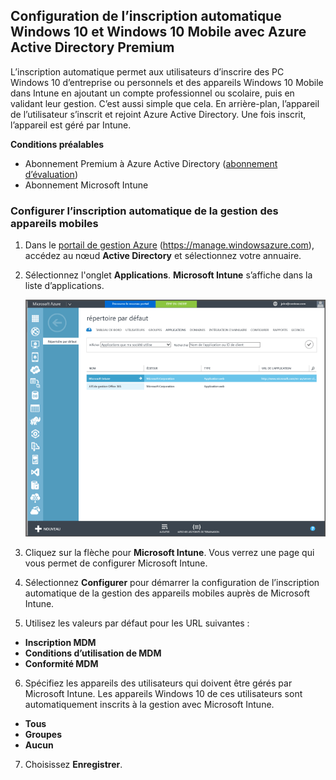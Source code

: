 ## <a name="set-up-windows-10-and-windows-10-mobile-automatic-enrollment-with-azure-active-directory-premium"></a>Configuration de l’inscription automatique Windows 10 et Windows 10 Mobile avec Azure Active Directory Premium

L’inscription automatique permet aux utilisateurs d’inscrire des PC Windows 10 d’entreprise ou personnels et des appareils Windows 10 Mobile dans Intune en ajoutant un compte professionnel ou scolaire, puis en validant leur gestion. C’est aussi simple que cela. En arrière-plan, l’appareil de l’utilisateur s’inscrit et rejoint Azure Active Directory. Une fois inscrit, l’appareil est géré par Intune.

**Conditions préalables**
- Abonnement Premium à Azure Active Directory ([abonnement d’évaluation](http://go.microsoft.com/fwlink/?LinkID=816845))
- Abonnement Microsoft Intune


### <a name="configure-automatic-mdm-enrollment"></a>Configurer l’inscription automatique de la gestion des appareils mobiles

1. Dans le [portail de gestion Azure](https://manage.windowsazure.com) (https://manage.windowsazure.com), accédez au nœud **Active Directory** et sélectionnez votre annuaire.

2. Sélectionnez l'onglet **Applications**. **Microsoft Intune** s’affiche dans la liste d’applications.

    ![Applications Azure AD avec Microsoft Intune](../media/aad-intune-app.png)

3. Cliquez sur la flèche pour **Microsoft Intune**. Vous verrez une page qui vous permet de configurer Microsoft Intune.

4. Sélectionnez **Configurer** pour démarrer la configuration de l’inscription automatique de la gestion des appareils mobiles auprès de Microsoft Intune.

5. Utilisez les valeurs par défaut pour les URL suivantes :

  - **Inscription MDM**
  - **Conditions d’utilisation de MDM** 
  - **Conformité MDM**

6.  Spécifiez les appareils des utilisateurs qui doivent être gérés par Microsoft Intune. Les appareils Windows 10 de ces utilisateurs sont automatiquement inscrits à la gestion avec Microsoft Intune.

  - **Tous**
  - **Groupes**
  - **Aucun**

7. Choisissez **Enregistrer**.
